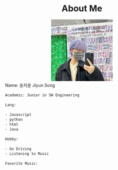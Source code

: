 <h1 style="text-align: center;"> About Me </h1>

<div style="text-align: center;">

<img src="/assets/me.png" width="40%" height="40%" >

</div>
    Name: 송지윤 Jiyun Song

    Academic: Junior in SW Engineering

    Lang:

    - Javascript
    - python
    - html
    - Java

    Hobby:

    - Go Driving
    - Listening to Music

    Favorite Music:
